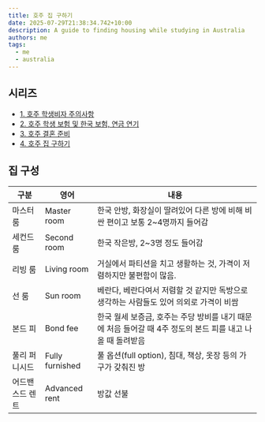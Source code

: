 ```yaml
---
title: 호주 집 구하기
date: 2025-07-29T21:38:34.742+10:00
description: A guide to finding housing while studying in Australia
authors: me
tags:
  - me
  - australia
---
```


## 시리즈

- [1. 호주 학생비자 주의사항](/2025/06/22/study-in-australia-visa-conditions)
- [2. 호주 학생 보험 및 한국 보험, 연금 연기](/2025/06/28/study-in-australia-insurance-pension-health)
- [3. 호주 결혼 준비](/2025/07/02/study-in-australia-marriage)
- [4. 호주 집 구하기](/2025/07/29/study-in-australia-housing)

## 집 구성

| 구분 | 영어 | 내용 |
| --- | --- | --- |
| 마스터 룸 | Master room | 한국 안방, 화장실이 딸려있어 다른 방에 비해 비싼 편이고 보통 2~4명까지 들어감 |
| 세컨드 룸 | Second room | 한국 작은방, 2~3명 정도 들어감 |
| 리빙 룸 | Living room | 거실에서 파티션을 치고 생활하는 것, 가격이 저렴하지만 불편함이 많음. |
| 선 룸 | Sun room | 베란다, 베란다여서 저렴할 것 같지만 독방으로 생각하는 사람들도 있어 의외로 가격이 비쌈 |
| 본드 피 | Bond fee | 한국 월세 보증금, 호주는 주당 방비를 내기 때문에 처음 들어갈 때 4주 정도의 본드 피를 내고 나올 때 돌려받음 |
| 풀리 퍼니시드 | Fully furnished | 풀 옵션(full option), 침대, 책상, 옷장 등의 가구가 갖춰진 방 |
| 어드밴스드 렌트 | Advanced rent | 방값 선불 |
